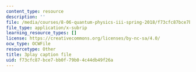 ```yaml
---
content_type: resource
description: ''
file: /media/courses/8-06-quantum-physics-iii-spring-2018/f73cfc87bce7bb0f79b04c44db49f26a_sv1hK_dLVzE.srt
file_type: application/x-subrip
learning_resource_types: []
license: https://creativecommons.org/licenses/by-nc-sa/4.0/
ocw_type: OCWFile
resourcetype: Other
title: 3play caption file
uid: f73cfc87-bce7-bb0f-79b0-4c44db49f26a
---
```

